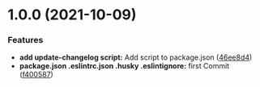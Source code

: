 # 1.0.0 (2021-10-09)


### Features

* **add update-changelog script:** Add script to package.json ([46ee8d4](https://github.com/react-native-libraries/cz-jira-smart-validated/commit/46ee8d4dfdc6a46ec01aa0c3c56f6c73221e4983))
* **package.json .eslintrc.json .husky .eslintignore:** first Commit ([f400587](https://github.com/react-native-libraries/cz-jira-smart-validated/commit/f400587c2e81fa4043a4e80d7e8d14749a05497c))



